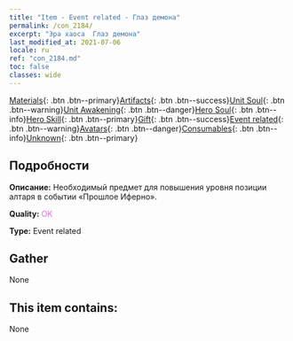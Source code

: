 ```yaml
---
title: "Item - Event related - Глаз демона"
permalink: /con_2184/
excerpt: "Эра хаоса  Глаз демона"
last_modified_at: 2021-07-06
locale: ru
ref: "con_2184.md"
toc: false
classes: wide
---
```

 [Materials](/ItemsRU/){: .btn .btn--primary}[Artifacts](/ItemsRU/Artifacts/){: .btn .btn--success}[Unit Soul](/ItemsRU/UnitSoul/){: .btn .btn--warning}[Unit Awakening](/ItemsRU/UnitAwakening/){: .btn .btn--danger}[Hero Soul](/ItemsRU/HeroSoul/){: .btn .btn--info}[Hero Skill](/ItemsRU/HeroSkill/){: .btn .btn--primary}[Gift](/ItemsRU/Gift/){: .btn .btn--success}[Event related](/ItemsRU/Events/){: .btn .btn--warning}[Avatars](/ItemsRU/Avatars/){: .btn .btn--danger}[Consumables](/ItemsRU/Consumables/){: .btn .btn--info}[Unknown](/ItemsRU/Unknown/){: .btn .btn--primary}

## Подробности
 **Описание:** Необходимый предмет для повышения уровня позиции алтаря в событии «Прошлое Иферно».

 **Quality:** <span style="color: #DA70D6">OK</span>

 **Type:** Event related

## Gather

  None

## This item contains:

  None

